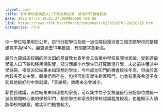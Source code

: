 ```yaml
---
layout: post
title: 有中學校長稱因人口下跌及移民潮　成功叩門機會較高
date: 2022-07-25 18:03:27.000000000 +08:00
link: https://news.rthk.hk/rthk/ch/component/k2/1659270-20220725.htm
categories: rthk
---
```


中一學位結果明日公布，自行分配學位及統一派位階段獲派首三個志願學校的整體滿意率為94%，翻查過去10年數據，有關數字創新高。

屬於九龍城區校網的何文田的基督教女青年會丘佐榮中學校長郭世民說，受到適齡學童人口下跌和移民潮影響，部分應屆小六學生已打算離港升學，未必前往獲派中學註冊，相信派位結果未如理想的學生，今年成功叩門的機會較往年高，但由於區內較多英文中學，競爭仍然存在，包括可能有學生跨區叩門，也會有家長希望子女到其他較好的中學就讀，「音樂椅」效應未必會減少。

郭世民建議，派位結果未如理想的家長，可以集中為子女揀選自行分配學位或統一派位期間較心儀的學校叩門，相信學生和家長對學校認識程度較高，也能顯示入讀該學校的誠意，成功叩門機會較大。
